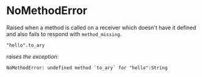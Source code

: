 # NoMethodError

Raised when a method is called on a receiver which doesn't have it defined and
also fails to respond with `method_missing`.

    "hello".to_ary

*raises the exception:*

    NoMethodError: undefined method `to_ary` for "hello":String